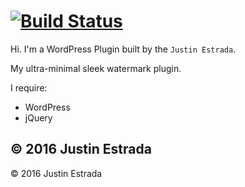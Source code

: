 [![Build Status](http://justinestrada.com/img/assetsbanner-772x250-rtl.jpg)](http://justinestrada.com)
===

Hi. I'm a WordPress Plugin built by the `Justin Estrada`.

My ultra-minimal sleek watermark plugin.

I require:

* WordPress
* jQuery

© 2016 Justin Estrada
---------------

© 2016 Justin Estrada
